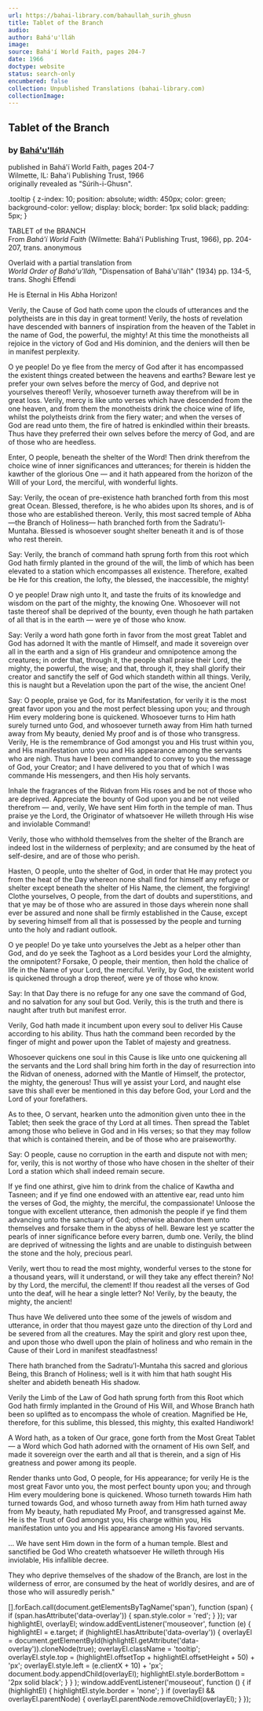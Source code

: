 ```yaml
---
url: https://bahai-library.com/bahaullah_surih_ghusn
title: Tablet of the Branch
audio: 
author: Bahá'u'lláh
image: 
source: Bahá'í World Faith, pages 204-7
date: 1966
doctype: website
status: search-only
encumbered: false
collection: Unpublished Translations (bahai-library.com)
collectionImage: 
---
```



## Tablet of the Branch

### by [Bahá'u'lláh](https://bahai-library.com/author/Bahá'u'lláh)

published in Bahá'í World Faith, pages 204-7  
Wilmette, IL: Baha'i Publishing Trust, 1966  
originally revealed as "Súrih-i-Ghusn".


.tooltip { z-index: 10; position: absolute; width: 450px; color: green; background-color: yellow; display: block; border: 1px solid black; padding: 5px; }

TABLET of the BRANCH  
From _Bahá'í World Faith_ (Wilmette: Bahá'í Publishing Trust, 1966), pp. 204-207, trans. anonymous

Overlaid with a partial translation from  
_World Order of Bahá'u'lláh,_ "Dispensation of Bahá'u'lláh" (1934) pp. 134-5, trans. Shoghi Effendi

  

He is Eternal in His Abha Horizon!

Verily, the Cause of God hath come upon the clouds of utterances and the polytheists are in this day in great torment! Verily, the hosts of revelation have descended with banners of inspiration from the heaven of the Tablet in the name of God, the powerful, the mighty! At this time the monotheists all rejoice in the victory of God and His dominion, and the deniers will then be in manifest perplexity.

O ye people! Do ye flee from the mercy of God after it has encompassed the existent things created between the heavens and earths? Beware lest ye prefer your own selves before the mercy of God, and deprive not yourselves thereof! Verily, whosoever turneth away therefrom will be in great loss. Verily, mercy is like unto verses which have descended from the one heaven, and from them the monotheists drink the choice wine of life, whilst the polytheists drink from the fiery water; and when the verses of God are read unto them, the fire of hatred is enkindled within their breasts. Thus have they preferred their own selves before the mercy of God, and are of those who are heedless.

Enter, O people, beneath the shelter of the Word! Then drink therefrom the choice wine of inner significances and utterances; for therein is hidden the kawther of the glorious One — and it hath appeared from the horizon of the Will of your Lord, the merciful, with wonderful lights.

Say: Verily, the ocean of pre-existence hath branched forth from this most great Ocean. Blessed, therefore, is he who abides upon Its shores, and is of those who are established thereon. Verily, this most sacred temple of Abha —the Branch of Holiness— hath branched forth from the Sadratu'l-Muntaha. Blessed is whosoever sought shelter beneath it and is of those who rest therein.

Say: Verily, the branch of command hath sprung forth from this root which God hath firmly planted in the ground of the will, the limb of which has been elevated to a station which encompasses all existence. Therefore, exalted be He for this creation, the lofty, the blessed, the inaccessible, the mighty!

O ye people! Draw nigh unto It, and taste the fruits of its knowledge and wisdom on the part of the mighty, the knowing One. Whosoever will not taste thereof shall be deprived of the bounty, even though he hath partaken of all that is in the earth — were ye of those who know.

Say: Verily a word hath gone forth in favor from the most great Tablet and God has adorned It with the mantle of Himself, and made it sovereign over all in the earth and a sign of His grandeur and omnipotence among the creatures; in order that, through it, the people shall praise their Lord, the mighty, the powerful, the wise; and that, through it, they shall glorify their creator and sanctify the self of God which standeth within all things. Verily, this is naught but a Revelation upon the part of the wise, the ancient One!

Say: O people, praise ye God, for its Manifestation, for verily it is the most great favor upon you and the most perfect blessing upon you; and through Him every moldering bone is quickened. Whosoever turns to Him hath surely turned unto God, and whosoever turneth away from Him hath turned away from My beauty, denied My proof and is of those who transgress. Verily, He is the remembrance of God amongst you and His trust within you, and His manifestation unto you and His appearance among the servants who are nigh. Thus have I been commanded to convey to you the message of God, your Creator; and I have delivered to you that of which I was commande His messengers, and then His holy servants.

Inhale the fragrances of the Ridvan from His roses and be not of those who are deprived. Appreciate the bounty of God upon you and be not veiled therefrom — and, verily, We have sent Him forth in the temple of man. Thus praise ye the Lord, the Originator of whatsoever He willeth through His wise and inviolable Command!

Verily, those who withhold themselves from the shelter of the Branch are indeed lost in the wilderness of perplexity; and are consumed by the heat of self-desire, and are of those who perish.

Hasten, O people, unto the shelter of God, in order that He may protect you from the heat of the Day whereon none shall find for himself any refuge or shelter except beneath the shelter of His Name, the clement, the forgiving! Clothe yourselves, O people, from the dart of doubts and superstitions, and that ye may be of those who are assured in those days wherein none shall ever be assured and none shall be firmly established in the Cause, except by severing himself from all that is possessed by the people and turning unto the holy and radiant outlook.

O ye people! Do ye take unto yourselves the Jebt as a helper other than God, and do ye seek the Taghoot as a Lord besides your Lord the almighty, the omnipotent? Forsake, O people, their mention, then hold the chalice of life in the Name of your Lord, the merciful. Verily, by God, the existent world is quickened through a drop thereof, were ye of those who know.

Say: In that Day there is no refuge for any one save the command of God, and no salvation for any soul but God. Verily, this is the truth and there is naught after truth but manifest error.

Verily, God hath made it incumbent upon every soul to deliver His Cause according to his ability. Thus hath the command been recorded by the finger of might and power upon the Tablet of majesty and greatness.

Whosoever quickens one soul in this Cause is like unto one quickening all the servants and the Lord shall bring him forth in the day of resurrection into the Ridvan of oneness, adorned with the Mantle of Himself, the protector, the mighty, the generous! Thus will ye assist your Lord, and naught else save this shall ever be mentioned in this day before God, your Lord and the Lord of your forefathers.

As to thee, O servant, hearken unto the admonition given unto thee in the Tablet; then seek the grace of thy Lord at all times. Then spread the Tablet among those who believe in God and in His verses; so that they may follow that which is contained therein, and be of those who are praiseworthy.

Say: O people, cause no corruption in the earth and dispute not with men; for, verily, this is not worthy of those who have chosen in the shelter of their Lord a station which shall indeed remain secure.

If ye find one athirst, give him to drink from the chalice of Kawtha and Tasneen; and if ye find one endowed with an attentive ear, read unto him the verses of God, the mighty, the merciful, the compassionate! Unloose the tongue with excellent utterance, then admonish the people if ye find them advancing unto the sanctuary of God; otherwise abandon them unto themselves and forsake them in the abyss of hell. Beware lest ye scatter the pearls of inner significance before every barren, dumb one. Verily, the blind are deprived of witnessing the lights and are unable to distinguish between the stone and the holy, precious pearl.

Verily, wert thou to read the most mighty, wonderful verses to the stone for a thousand years, will it understand, or will they take any effect therein? No! by thy Lord, the merciful, the clement! If thou readest all the verses of God unto the deaf, will he hear a single letter? No! Verily, by the beauty, the mighty, the ancient!

Thus have We delivered unto thee some of the jewels of wisdom and utterance, in order that thou mayest gaze unto the direction of thy Lord and be severed from all the creatures. May the spirit and glory rest upon thee, and upon those who dwell upon the plain of holiness and who remain in the Cause of their Lord in manifest steadfastness!

There hath branched from the Sadratu'l-Muntaha this sacred and glorious Being, this Branch of Holiness; well is it with him that hath sought His shelter and abideth beneath His shadow.

Verily the Limb of the Law of God hath sprung forth from this Root which God hath firmly implanted in the Ground of His Will, and Whose Branch hath been so uplifted as to encompass the whole of creation. Magnified be He, therefore, for this sublime, this blessed, this mighty, this exalted Handiwork!

A Word hath, as a token of Our grace, gone forth from the Most Great Tablet — a Word which God hath adorned with the ornament of His own Self, and made it sovereign over the earth and all that is therein, and a sign of His greatness and power among its people.

Render thanks unto God, O people, for His appearance; for verily He is the most great Favor unto you, the most perfect bounty upon you; and through Him every mouldering bone is quickened. Whoso turneth towards Him hath turned towards God, and whoso turneth away from Him hath turned away from My beauty, hath repudiated My Proof, and transgressed against Me. He is the Trust of God amongst you, His charge within you, His manifestation unto you and His appearance among His favored servants.

… We have sent Him down in the form of a human temple. Blest and sanctified be God Who createth whatsoever He willeth through His inviolable, His infallible decree.

They who deprive themselves of the shadow of the Branch, are lost in the wilderness of error, are consumed by the heat of worldly desires, and are of those who will assuredly perish."

\[\].forEach.call(document.getElementsByTagName('span'), function (span) { if (span.hasAttribute('data-overlay')) { span.style.color = 'red'; } }); var highlightEl, overlayEl; window.addEventListener('mouseover', function (e) { highlightEl = e.target; if (highlightEl.hasAttribute('data-overlay')) { overlayEl = document.getElementById(highlightEl.getAttribute('data-overlay')).cloneNode(true); overlayEl.className = 'tooltip'; overlayEl.style.top = (highlightEl.offsetTop + highlightEl.offsetHeight + 50) + 'px'; overlayEl.style.left = (e.clientX + 10) + 'px'; document.body.appendChild(overlayEl); highlightEl.style.borderBottom = '2px solid black'; } } ); window.addEventListener('mouseout', function () { if (highlightEl) { highlightEl.style.border = 'none'; } if (overlayEl && overlayEl.parentNode) { overlayEl.parentNode.removeChild(overlayEl); } });
